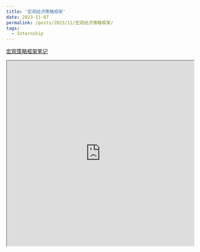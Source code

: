 ```yaml
---
title: '宏观经济策略框架'
date: 2023-11-07
permalink: /posts/2023/11/宏观经济策略框架/
tags:
  - Internship
---
```


[宏观策略框架笔记](./宏观策略框架.pdf)
<iframe src="https://example.com/./宏观策略框架.pdf" width="100%" height="500"></iframe>
